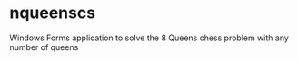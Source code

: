 nqueenscs
=========

Windows Forms application to solve the 8 Queens chess problem with any number of queens